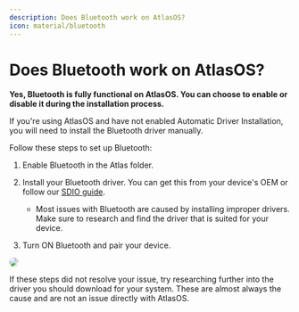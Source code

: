 ```yaml
---
description: Does Bluetooth work on AtlasOS?
icon: material/bluetooth
---
```


# Does Bluetooth work on AtlasOS?

**Yes, Bluetooth is fully functional on AtlasOS. You can choose to enable or disable it during the installation process.**

If you're using AtlasOS and have not enabled Automatic Driver Installation, you will need to install the Bluetooth driver manually.

Follow these steps to set up Bluetooth:

1. Enable Bluetooth in the Atlas folder. 

2. Install your Bluetooth driver. You can get this from your device's OEM or follow our [SDIO guide](../../getting-started/post-installation/drivers/getting-started.md#snappy-driver-installer-origin).
    - Most issues with Bluetooth are caused by installing improper drivers. Make sure to research and find the driver that is suited for your device.

3. Turn ON Bluetooth and pair your device.

<img src="/assets/images/bluetooth-script-folder.png" style="border-radius:8px" />

If these steps did not resolve your issue, try researching further into the driver you should download for your system. These are almost always the cause and are not an issue directly with AtlasOS.
